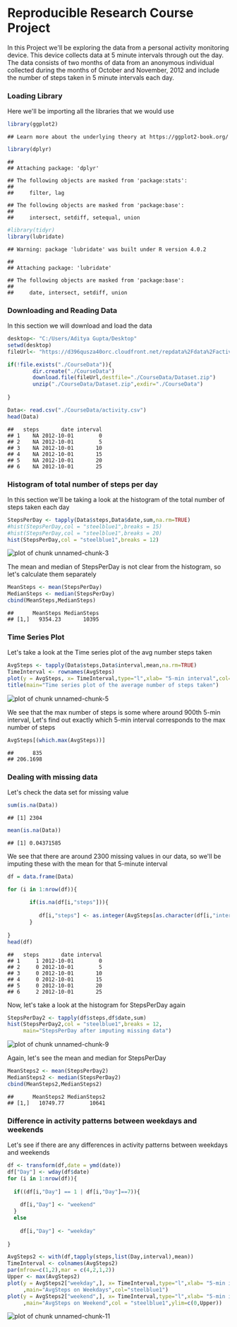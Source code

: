 # Reproducible Research Course Project 

In this Project we'll be exploring the data from a personal activity monitoring device. This device collects data at 5 minute intervals through out the day. The data consists of two months of data from an anonymous individual collected during the months of October and November, 2012 and include the number of steps taken in 5 minute intervals each day. 

### Loading Library

Here we'll be importing all the libraries that we would use


```r
library(ggplot2)
```

```
## Learn more about the underlying theory at https://ggplot2-book.org/
```

```r
library(dplyr)
```

```
## 
## Attaching package: 'dplyr'
```

```
## The following objects are masked from 'package:stats':
## 
##     filter, lag
```

```
## The following objects are masked from 'package:base':
## 
##     intersect, setdiff, setequal, union
```

```r
#library(tidyr)
library(lubridate)
```

```
## Warning: package 'lubridate' was built under R version 4.0.2
```

```
## 
## Attaching package: 'lubridate'
```

```
## The following objects are masked from 'package:base':
## 
##     date, intersect, setdiff, union
```

### Downloading and Reading Data

In this section we will download and load the data


```r
desktop<- "C:/Users/Aditya Gupta/Desktop"
setwd(desktop)
fileUrl<- "https://d396qusza40orc.cloudfront.net/repdata%2Fdata%2Factivity.zip"

if(!file.exists("./CourseData")){
        dir.create("./CourseData")
        download.file(fileUrl,destfile="./CourseData/Dataset.zip")
        unzip("./CourseData/Dataset.zip",exdir="./CourseData")
  
}

Data<- read.csv("./CourseData/activity.csv")
head(Data)
```

```
##   steps       date interval
## 1    NA 2012-10-01        0
## 2    NA 2012-10-01        5
## 3    NA 2012-10-01       10
## 4    NA 2012-10-01       15
## 5    NA 2012-10-01       20
## 6    NA 2012-10-01       25
```

### Histogram of total number of steps per day

In this section we'll be taking a look at the histogram of the total number of steps taken each day


```r
StepsPerDay <- tapply(Data$steps,Data$date,sum,na.rm=TRUE)
#hist(StepsPerDay,col = "steelblue1",breaks = 15)
#hist(StepsPerDay,col = "steelblue1",breaks = 20)
hist(StepsPerDay,col = "steelblue1",breaks = 12)
```

![plot of chunk unnamed-chunk-3](figure/unnamed-chunk-3-1.png)


The mean and median of StepsPerDay is not clear from the histogram, so let's calculate them separately


```r
MeanSteps <- mean(StepsPerDay)
MedianSteps <- median(StepsPerDay)
cbind(MeanSteps,MedianSteps)
```

```
##      MeanSteps MedianSteps
## [1,]   9354.23       10395
```

### Time Series Plot

Let's take a look at the Time series plot of the avg number steps taken 


```r
AvgSteps <- tapply(Data$steps,Data$interval,mean,na.rm=TRUE)
TimeInterval <- rownames(AvgSteps)
plot(y = AvgSteps, x= TimeInterval,type="l",xlab= "5-min interval",col="steelblue1")
title(main="Time series plot of the average number of steps taken")
```

![plot of chunk unnamed-chunk-5](figure/unnamed-chunk-5-1.png)

We see that the max number of steps is some where around 900th 5-min interval, Let's find out exactly
which 5-min interval corresponds to the max number of steps


```r
AvgSteps[(which.max(AvgSteps))]
```

```
##      835 
## 206.1698
```

### Dealing with missing data

Let's check the data set for missing value


```r
sum(is.na(Data))
```

```
## [1] 2304
```

```r
mean(is.na(Data))
```

```
## [1] 0.04371585
```

We see that there are around 2300 missing values in our data, so we'll be imputing these with 
the mean for that 5-minute interval


```r
df = data.frame(Data)

for (i in 1:nrow(df)){
       
       if(is.na(df[i,"steps"])){
             
          df[i,"steps"] <- as.integer(AvgSteps[as.character(df[i,"interval"])]) 
       }
     
}
head(df)
```

```
##   steps       date interval
## 1     1 2012-10-01        0
## 2     0 2012-10-01        5
## 3     0 2012-10-01       10
## 4     0 2012-10-01       15
## 5     0 2012-10-01       20
## 6     2 2012-10-01       25
```

Now, let's take a look at the histogram for StepsPerDay again


```r
StepsPerDay2 <- tapply(df$steps,df$date,sum)
hist(StepsPerDay2,col = "steelblue1",breaks = 12,
     main="StepsPerDay after imputing missing data")
```

![plot of chunk unnamed-chunk-9](figure/unnamed-chunk-9-1.png)

Again, let's see the mean and median for StepsPerDay 


```r
MeanSteps2 <- mean(StepsPerDay2)
MedianSteps2 <- median(StepsPerDay2)
cbind(MeanSteps2,MedianSteps2)
```

```
##      MeanSteps2 MedianSteps2
## [1,]   10749.77        10641
```

### Difference in activity patterns between weekdays and weekends

Let's see if there are any differences in activity patterns between weekdays and weekends


```r
df <- transform(df,date = ymd(date))
df["Day"] <- wday(df$date)
for (i in 1:nrow(df)){
  
  if((df[i,"Day"] == 1 | df[i,"Day"]==7)){
    
    df[i,"Day"] <- "weekend" 
  }
  else
    
    df[i,"Day"] <- "weekday"
  
}

AvgSteps2 <- with(df,tapply(steps,list(Day,interval),mean))
TimeInterval <- colnames(AvgSteps2)
par(mfrow=c(1,2),mar = c(4,2,1,2))
Upper <- max(AvgSteps2) 
plot(y = AvgSteps2["weekday",], x= TimeInterval,type="l",xlab= "5-min interval",
     ,main="AvgSteps on Weekdays",col="steelblue1")
plot(y = AvgSteps2["weekend",], x= TimeInterval,type="l",xlab= "5-min interval",
     ,main="AvgSteps on Weekend",col = "steelblue1",ylim=c(0,Upper))
```

![plot of chunk unnamed-chunk-11](figure/unnamed-chunk-11-1.png)




